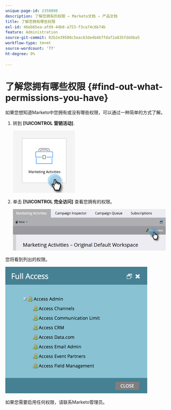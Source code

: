 ```yaml
---
unique-page-id: 2359898
description: 了解您拥有的权限 — Marketo文档 — 产品文档
title: 了解您拥有哪些权限
exl-id: 46eb65ea-afd9-44b8-a753-f3ca74c6b74b
feature: Administration
source-git-commit: 02b2e39580c5eac63de4b4b7fdaf2a835fdd4ba5
workflow-type: tm+mt
source-wordcount: '77'
ht-degree: 0%

---
```


# 了解您拥有哪些权限 {#find-out-what-permissions-you-have}

如果您想知道Marketo中您拥有或没有哪些权限，可以通过一种简单的方式了解。

1. 转到 **[!UICONTROL 营销活动]**.

   ![](assets/find-out-what-permissions-you-have-1.png)

1. 单击 **[!UICONTROL 完全访问]** 查看您拥有的权限。

   ![](assets/find-out-what-permissions-you-have-2.png)

您将看到列出的权限。

![](assets/find-out-what-permissions-you-have-3.png)

如果您需要启用任何权限，请联系Marketo管理员。
